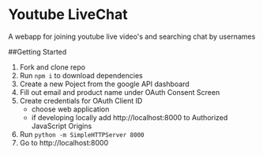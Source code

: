 # Youtube LiveChat
A webapp for joining youtube live video's and searching chat by usernames

##Getting Started
1. Fork and clone repo
2. Run ```npm i``` to download dependencies
3. Create a new Poject from the google API dashboard
4. Fill out email and product name under OAuth Consent Screen
5. Create credentials for OAuth Client ID 
    - choose web application
    - if developing locally add http://localhost:8000 to Authorized JavaScript Origins
6. Run ```python -m SimpleHTTPServer 8000```
7. Go to http://localhost:8000

